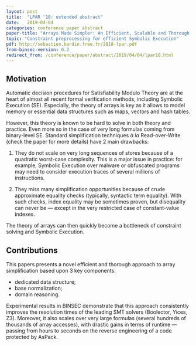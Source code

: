 ```yaml
---
layout: post
title:  "LPAR '18: extended abstract" 
date:   2019-04-04
categories: conference paper abstract
paper-title: "Arrays Made Simpler: An Efficient, Scalable and Thorough Preprocessing"
topic: "Constraint preprocessing for efficient Symbolic Execution"
pdf: http://sebastien.bardin.free.fr/2018-lpar.pdf
from-binsec-version: 0.2
redirect_from: /conference/paper/abstract/2019/04/04/lpar18.html
---
```



## Motivation 

Automatic decision procedures for Satisfiability Modulo Theory are at the heart
of almost all recent formal verification methods, including Symbolic Execution
(SE). Especially, the theory of arrays is key as it allows to model memory or
essential data structures such as maps, vectors and hash tables.

However, this theory is known to be hard to solve in both theory and practice.
Even more so in the case of very long formulas coming from binary-level
SE. Standard simplification techniques *à la* Read-over-Write (check the paper
for more details) have 2 main drawbacks:

1. They do not scale on very long sequences of stores because of a quadratic
   worst-case complexity.  This is a major issue in practice: for example,
   Symbolic Execution over malware or obfuscated programs may need to consider
   execution traces of several millions of instructions.
   
2. They miss many simplification opportunities because of crude approximate
    equality checks (typically, syntactic term equality). With such checks,
    index equality may be sometimes proven, but disequality can never be —
    except in the very restricted case of constant-value indexes. 
    
The theory of arrays can then quickly become a bottleneck of constraint
solving and Symbolic Execution. 


## Contributions

This papers presents a novel efficient and thorough approach to array
simplification based upon 3 key components:

- dedicated data structure;
- base normalization;
- domain reasoning.

Experimental results in BINSEC demonstrate that this approach consistently
improves the resolution times of the leading SMT solvers (Boolector, Yices,
Z3). Moreover, it also scales over very large formulas (several hundreds of
thousands of array accesses), with drastic gains in terms of runtime — passing
from hours to seconds on the reverse engineering of a code protected by AsPack.


